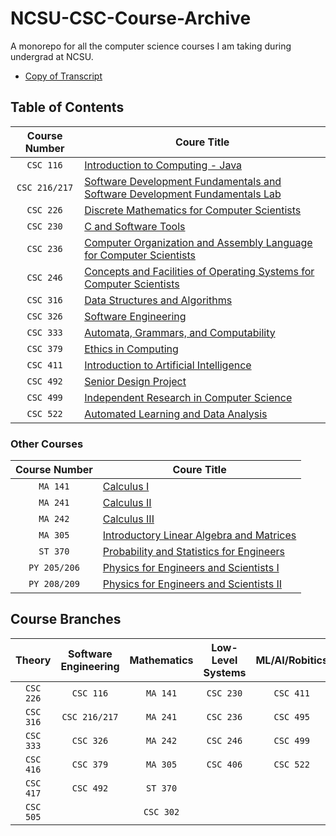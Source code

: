 # NCSU-CSC-Course-Archive
 A monorepo for all the computer science courses I am taking during undergrad at NCSU.
 - [Copy of Transcript]()
## Table of Contents
| Course Number   | Coure Title |
| :-------------: | -----------------------------------------------------------------------------------|
| `CSC 116` | [Introduction to Computing - Java](https://github.com/nick-Sutton/NCSU-CSC-Course-Archive/blob/main/Courses/CSC-116/CSC-116.md) |
| `CSC 216/217` | [Software Development Fundamentals and Software Development Fundamentals Lab](https://github.com/nick-Sutton/NCSU-CSC-Course-Archive/blob/main/Courses/CSC-216-and-217/CSC-216-and-217.md) |
| `CSC 226` | [Discrete Mathematics for Computer Scientists](https://github.com/nick-Sutton/NCSU-CSC-Course-Archive/blob/main/Courses/CSC-226/CSC-226.md) |
| `CSC 230` | [C and Software Tools](https://github.com/nick-Sutton/NCSU-CSC-Course-Archive/blob/main/Courses/CSC-230/CSC-230.md) |
| `CSC 236` | [Computer Organization and Assembly Language for Computer Scientists](https://github.com/nick-Sutton/NCSU-CSC-Course-Archive/blob/main/Courses/CSC-236/CSC-236.md) |
| `CSC 246` | [Concepts and Facilities of Operating Systems for Computer Scientists](https://github.com/nick-Sutton/NCSU-CSC-Course-Archive/blob/main/Courses/CSC-246/CSC-246.md) |
| `CSC 316` | [Data Structures and Algorithms](https://github.com/nick-Sutton/NCSU-CSC-Course-Archive/blob/main/Courses/CSC-316/CSC-316.md) |
| `CSC 326` | [Software Engineering](https://github.com/nick-Sutton/NCSU-CSC-Course-Archive/blob/main/Courses/CSC-326/CSC-326.md) |
| `CSC 333` | [Automata, Grammars, and Computability](https://github.com/nick-Sutton/NCSU-CSC-Course-Archive/blob/main/Courses/CSC-333/CSC-333.md) |
| `CSC 379` | [Ethics in Computing](https://github.com/nick-Sutton/NCSU-CSC-Course-Archive/blob/main/Courses/CSC-379/CSC-379.md) |
| `CSC 411` | [Introduction to Artificial Intelligence](https://github.com/nick-Sutton/NCSU-CSC-Course-Archive/blob/main/Courses/CSC-411/CSC-411.md) |
| `CSC 492` | [Senior Design Project](https://github.com/nick-Sutton/NCSU-CSC-Course-Archive/blob/main/Courses/CSC-492/CSC-492.md) |
| `CSC 499` | [Independent Research in Computer Science](https://github.com/nick-Sutton/NCSU-CSC-Course-Archive/blob/main/Courses/CSC-499/CSC-499.md) |
| `CSC 522` | [Automated Learning and Data Analysis](https://github.com/nick-Sutton/NCSU-CSC-Course-Archive/blob/main/Courses/CSC-522/CSC-522.md) |

### Other Courses
| Course Number   | Coure Title |
| :-------------: | -----------------------------------------------------------------------------------| 
| `MA 141` | [Calculus I](https://github.com/nick-Sutton/NCSU-CSC-Course-Archive/blob/main/Courses/Other-Courses/MA-141.md)  |
| `MA 241` | [Calculus II](https://github.com/nick-Sutton/NCSU-CSC-Course-Archive/blob/main/Courses/Other-Courses/MA-241.md) |
| `MA 242` | [Calculus III](https://github.com/nick-Sutton/NCSU-CSC-Course-Archive/blob/main/Courses/Other-Courses/MA-242.md) |
| `MA 305` | [Introductory Linear Algebra and Matrices](https://github.com/nick-Sutton/NCSU-CSC-Course-Archive/blob/main/Courses/Other-Courses/MA-305.md)|
| `ST 370` | [Probability and Statistics for Engineers](https://github.com/nick-Sutton/NCSU-CSC-Course-Archive/blob/main/Courses/Other-Courses/ST-370.md)|
| `PY 205/206` | [Physics for Engineers and Scientists I](https://github.com/nick-Sutton/NCSU-CSC-Course-Archive/blob/main/Courses/Other-Courses/PY-205.md)|
| `PY 208/209` | [Physics for Engineers and Scientists II](https://github.com/nick-Sutton/NCSU-CSC-Course-Archive/blob/main/Courses/Other-Courses/PY-208.md)|


## Course Branches

| Theory | Software Engineering | Mathematics | Low-Level Systems | ML/AI/Robitics |
| :----: | :------------------: | :---------: | :---------------: | :------------: |
| `CSC 226` | `CSC 116` | `MA 141` | `CSC 230` | `CSC 411` |
| `CSC 316` | `CSC 216/217` | `MA 241` | `CSC 236` | `CSC 495` |
| `CSC 333` | `CSC 326` | `MA 242` | `CSC 246` | `CSC 499` |
| `CSC 416` |  `CSC 379` | `MA 305` | `CSC 406` | `CSC 522`
| `CSC 417` |  `CSC 492` | `ST 370` | |
| `CSC 505` | | `CSC 302` |
